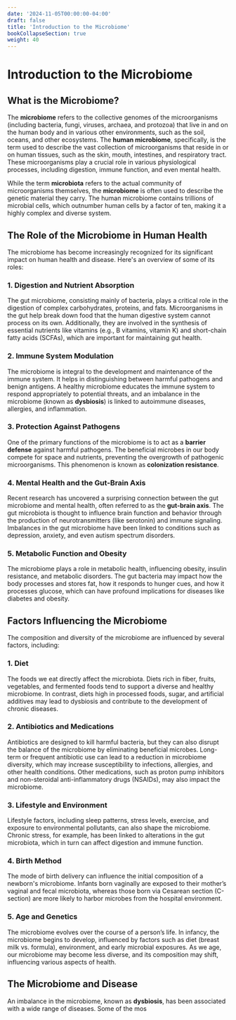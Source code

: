 ```yaml
---
date: '2024-11-05T00:00:00-04:00'
draft: false
title: 'Introduction to the Microbiome'
bookCollapseSection: true
weight: 40
---
```


# Introduction to the Microbiome

## What is the Microbiome?

The **microbiome** refers to the collective genomes of the microorganisms (including bacteria, fungi, viruses, archaea, and protozoa) that live in and on the human body and in various other environments, such as the soil, oceans, and other ecosystems. The **human microbiome**, specifically, is the term used to describe the vast collection of microorganisms that reside in or on human tissues, such as the skin, mouth, intestines, and respiratory tract. These microorganisms play a crucial role in various physiological processes, including digestion, immune function, and even mental health.

While the term **microbiota** refers to the actual community of microorganisms themselves, the **microbiome** is often used to describe the genetic material they carry. The human microbiome contains trillions of microbial cells, which outnumber human cells by a factor of ten, making it a highly complex and diverse system.

## The Role of the Microbiome in Human Health

The microbiome has become increasingly recognized for its significant impact on human health and disease. Here's an overview of some of its roles:

### 1. **Digestion and Nutrient Absorption**
   
   The gut microbiome, consisting mainly of bacteria, plays a critical role in the digestion of complex carbohydrates, proteins, and fats. Microorganisms in the gut help break down food that the human digestive system cannot process on its own. Additionally, they are involved in the synthesis of essential nutrients like vitamins (e.g., B vitamins, vitamin K) and short-chain fatty acids (SCFAs), which are important for maintaining gut health.

### 2. **Immune System Modulation**

   The microbiome is integral to the development and maintenance of the immune system. It helps in distinguishing between harmful pathogens and benign antigens. A healthy microbiome educates the immune system to respond appropriately to potential threats, and an imbalance in the microbiome (known as **dysbiosis**) is linked to autoimmune diseases, allergies, and inflammation.

### 3. **Protection Against Pathogens**

   One of the primary functions of the microbiome is to act as a **barrier defense** against harmful pathogens. The beneficial microbes in our body compete for space and nutrients, preventing the overgrowth of pathogenic microorganisms. This phenomenon is known as **colonization resistance**.

### 4. **Mental Health and the Gut-Brain Axis**

   Recent research has uncovered a surprising connection between the gut microbiome and mental health, often referred to as the **gut-brain axis**. The gut microbiota is thought to influence brain function and behavior through the production of neurotransmitters (like serotonin) and immune signaling. Imbalances in the gut microbiome have been linked to conditions such as depression, anxiety, and even autism spectrum disorders.

### 5. **Metabolic Function and Obesity**

   The microbiome plays a role in metabolic health, influencing obesity, insulin resistance, and metabolic disorders. The gut bacteria may impact how the body processes and stores fat, how it responds to hunger cues, and how it processes glucose, which can have profound implications for diseases like diabetes and obesity.

## Factors Influencing the Microbiome

The composition and diversity of the microbiome are influenced by several factors, including:

### 1. **Diet**

   The foods we eat directly affect the microbiota. Diets rich in fiber, fruits, vegetables, and fermented foods tend to support a diverse and healthy microbiome. In contrast, diets high in processed foods, sugar, and artificial additives may lead to dysbiosis and contribute to the development of chronic diseases.

### 2. **Antibiotics and Medications**

   Antibiotics are designed to kill harmful bacteria, but they can also disrupt the balance of the microbiome by eliminating beneficial microbes. Long-term or frequent antibiotic use can lead to a reduction in microbiome diversity, which may increase susceptibility to infections, allergies, and other health conditions. Other medications, such as proton pump inhibitors and non-steroidal anti-inflammatory drugs (NSAIDs), may also impact the microbiome.

### 3. **Lifestyle and Environment**

   Lifestyle factors, including sleep patterns, stress levels, exercise, and exposure to environmental pollutants, can also shape the microbiome. Chronic stress, for example, has been linked to alterations in the gut microbiota, which in turn can affect digestion and immune function.

### 4. **Birth Method**

   The mode of birth delivery can influence the initial composition of a newborn's microbiome. Infants born vaginally are exposed to their mother’s vaginal and fecal microbiota, whereas those born via Cesarean section (C-section) are more likely to harbor microbes from the hospital environment.

### 5. **Age and Genetics**

   The microbiome evolves over the course of a person’s life. In infancy, the microbiome begins to develop, influenced by factors such as diet (breast milk vs. formula), environment, and early microbial exposures. As we age, our microbiome may become less diverse, and its composition may shift, influencing various aspects of health.

## The Microbiome and Disease

An imbalance in the microbiome, known as **dysbiosis**, has been associated with a wide range of diseases. Some of the mos
